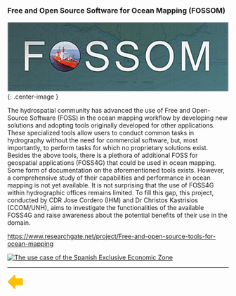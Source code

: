 ### Free and Open Source Software for Ocean Mapping (FOSSOM)

![logo](../resources/FOSSOM.png){: .center-image }

The hydrospatial community has advanced the use of Free and Open-Source Software (FOSS) in the ocean mapping workflow by developing new solutions and adopting tools originally developed for other applications. These specialized tools allow users to conduct common tasks in hydrography without the need for commercial software, but, most importantly, to perform tasks for which no proprietary solutions exist. Besides the above tools, there is a plethora of additional FOSS for geospatial applications (FOSS4G) that could be used in ocean mapping. Some form of documentation on the aforementioned tools exists. However, a comprehensive study of their capabilities and performance in ocean mapping is not yet available. It is not surprising that the use of FOSS4G within hydrographic offices remains limited. To fill this gap, this project, conducted by CDR Jose Cordero (IHM) and Dr Christos Kastrisios (CCOM/UNH), aims to investigate the functionalities of the available FOSS4G and raise awareness about the potential benefits of their use in the domain.

https://www.researchgate.net/project/Free-and-open-source-tools-for-ocean-mapping


[![The use case of the Spanish Exclusive Economic Zone](../FOSSOM/back.png)](./FOSSOM/DeepOcean.md)

***

[![Back to Projects](../resources/back.png)](../projects.html)
